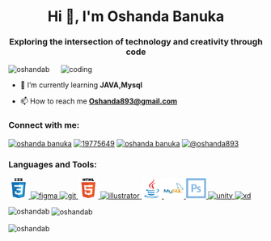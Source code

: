 <h1 align="center">Hi 👋, I'm Oshanda Banuka</h1>
<h3 align="center">Exploring the intersection of technology and creativity through code</h3>

<img align="right" alt="coding" width="400" src="https://lottiefiles.com/93699-coding">



<p align="left"> <img src="https://komarev.com/ghpvc/?username=oshandab&label=Profile%20views&color=0e75b6&style=flat" alt="oshandab" /> </p>

- 🌱 I’m currently learning **JAVA,Mysql**

- 📫 How to reach me **Oshanda893@gmail.com**

<h3 align="left">Connect with me:</h3>
<p align="left">
<a href="https://linkedin.com/in/oshanda banuka" target="blank"><img align="center" src="https://raw.githubusercontent.com/rahuldkjain/github-profile-readme-generator/master/src/images/icons/Social/linked-in-alt.svg" alt="oshanda banuka" height="30" width="40" /></a>
<a href="https://stackoverflow.com/users/19775649" target="blank"><img align="center" src="https://raw.githubusercontent.com/rahuldkjain/github-profile-readme-generator/master/src/images/icons/Social/stack-overflow.svg" alt="19775649" height="30" width="40" /></a>
<a href="https://fb.com/oshanda banuka" target="blank"><img align="center" src="https://raw.githubusercontent.com/rahuldkjain/github-profile-readme-generator/master/src/images/icons/Social/facebook.svg" alt="oshanda banuka" height="30" width="40" /></a>
<a href="https://www.hackerrank.com/@oshanda893" target="blank"><img align="center" src="https://raw.githubusercontent.com/rahuldkjain/github-profile-readme-generator/master/src/images/icons/Social/hackerrank.svg" alt="@oshanda893" height="30" width="40" /></a>
</p>

<h3 align="left">Languages and Tools:</h3>
<p align="left"> <a href="https://www.w3schools.com/css/" target="_blank" rel="noreferrer"> <img src="https://raw.githubusercontent.com/devicons/devicon/master/icons/css3/css3-original-wordmark.svg" alt="css3" width="40" height="40"/> </a> <a href="https://www.figma.com/" target="_blank" rel="noreferrer"> <img src="https://www.vectorlogo.zone/logos/figma/figma-icon.svg" alt="figma" width="40" height="40"/> </a> <a href="https://git-scm.com/" target="_blank" rel="noreferrer"> <img src="https://www.vectorlogo.zone/logos/git-scm/git-scm-icon.svg" alt="git" width="40" height="40"/> </a> <a href="https://www.w3.org/html/" target="_blank" rel="noreferrer"> <img src="https://raw.githubusercontent.com/devicons/devicon/master/icons/html5/html5-original-wordmark.svg" alt="html5" width="40" height="40"/> </a> <a href="https://www.adobe.com/in/products/illustrator.html" target="_blank" rel="noreferrer"> <img src="https://www.vectorlogo.zone/logos/adobe_illustrator/adobe_illustrator-icon.svg" alt="illustrator" width="40" height="40"/> </a> <a href="https://www.java.com" target="_blank" rel="noreferrer"> <img src="https://raw.githubusercontent.com/devicons/devicon/master/icons/java/java-original.svg" alt="java" width="40" height="40"/> </a> <a href="https://www.mysql.com/" target="_blank" rel="noreferrer"> <img src="https://raw.githubusercontent.com/devicons/devicon/master/icons/mysql/mysql-original-wordmark.svg" alt="mysql" width="40" height="40"/> </a> <a href="https://www.photoshop.com/en" target="_blank" rel="noreferrer"> <img src="https://raw.githubusercontent.com/devicons/devicon/master/icons/photoshop/photoshop-line.svg" alt="photoshop" width="40" height="40"/> </a> <a href="https://unity.com/" target="_blank" rel="noreferrer"> <img src="https://www.vectorlogo.zone/logos/unity3d/unity3d-icon.svg" alt="unity" width="40" height="40"/> </a> <a href="https://www.adobe.com/products/xd.html" target="_blank" rel="noreferrer"> <img src="https://cdn.worldvectorlogo.com/logos/adobe-xd.svg" alt="xd" width="40" height="40"/> </a> </p>

<p><img align="left" src="https://github-readme-stats.vercel.app/api/top-langs?username=oshandab&show_icons=true&locale=en&layout=compact" alt="oshandab" /></p>

<p>&nbsp;<img align="center" src="https://github-readme-stats.vercel.app/api?username=oshandab&show_icons=true&locale=en" alt="oshandab" /></p>

<p><img align="center" src="https://github-readme-streak-stats.herokuapp.com/?user=oshandab&" alt="oshandab" /></p>

